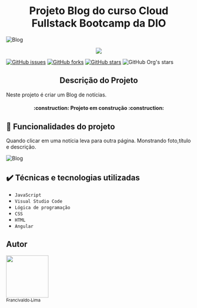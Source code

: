 
<h1 align="center"> Projeto Blog do curso Cloud Fullstack Bootcamp da DIO </h1>

![Blog](https://user-images.githubusercontent.com/54116971/202779980-2a583445-1806-4f64-b9b4-21ccdac8c81d.png)

<p align="center">
   <img src="http://img.shields.io/static/v1?label=STATUS&message=EM%20DESENVOLVIMENTO&color=GREEN&style=for-the-badge"/>
</p>

[![GitHub issues](https://img.shields.io/github/issues/francivaldolima/cloud-parking)](https://github.com/francivaldolima/cloud-parking/issues)
[![GitHub forks](https://img.shields.io/github/forks/francivaldolima/cloud-parking)](https://github.com/francivaldolima/cloud-parking/network)
[![GitHub stars](https://img.shields.io/github/stars/francivaldolima/cloud-parking)](https://github.com/francivaldolima/cloud-parking/stargazers)
![GitHub Org's stars](https://img.shields.io/github/stars/francivaldolima?style=social)

<h2 align="center">Descrição do Projeto</h2>
Neste projeto é criar um Blog de notícias.

 <h4 align="center"> 
     :construction:  Projeto em construção :construction:
</h4>

## :hammer:  Funcionalidades do projeto
Quando clicar em uma notícia leva para outra página. Monstrando foto,título e descrição.

![Blog](https://user-images.githubusercontent.com/54116971/202781953-663f753f-a97e-488a-8bbb-14d04a872472.gif)



## ✔️ Técnicas e tecnologias utilizadas
- ``JavaScript``
- ``Visual Studio Code``
- ``Lógica de programação``
- ``CSS``
- ``HTML``
- ``Angular``


## Autor
[<img src="https://avatars.githubusercontent.com/u/54116971?v=4" width=115><br><sub>Francivaldo Lima</sub>](https://github.com/francivaldolima)




